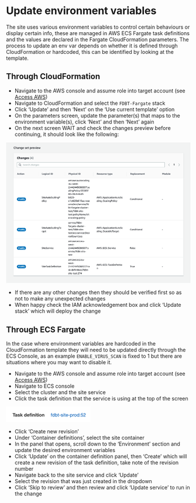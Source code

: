 # Update environment variables

The site uses various environment variables to control certain behaviours or display certain info, these are managed in AWS ECS Fargate task definitions and the values are declared in the Fargate CloudFormation parameters. The process to update an env var depends on whether it is defined through CloudFormation or hardcoded, this can be identified by looking at the template.

## Through CloudFormation

- Navigate to the AWS console and assume role into target account (see [Access AWS](./access-aws.md))
- Navigate to CloudFormation and select the `FDBT-Fargate` stack
- Click ‘Update’ and then ‘Next’ on the ‘Use current template’ option
- On the parameters screen, update the parameter(s) that maps to the environment variable(s), click ‘Next’ and then ‘Next’ again
- On the next screen WAIT and check the changes preview before continuing, it should look like the following:

![](../_images/how-to/change-set.png)

- If there are any other changes then they should be verified first so as not to make any unexpected changes
- When happy check the IAM acknowledgement box and click ‘Update stack’ which will deploy the change

## Through ECS Fargate

In the case where environment variables are hardcoded in the CloudFormation template they will need to be updated directly through the ECS Console, as an example `ENABLE_VIRUS_SCAN` is fixed to 1 but there are situations where you may want to disable it.

- Navigate to the AWS console and assume role into target account (see [Access AWS](./access-aws.md))
- Navigate to ECS console
- Select the cluster and the site service
- Click the task definition that the service is using at the top of the screen

![](../_images/how-to/task-def.png)

- Click ‘Create new revision’
- Under ‘Container definitions’, select the site container
- In the panel that opens, scroll down to the ‘Environment’ section and update the desired environment variables
- Click ‘Update’ on the container definition panel, then ‘Create’ which will create a new revision of the task definition, take note of the revision number
- Navigate back to the site service and click ‘Update’
- Select the revision that was just created in the dropdown
- Click ‘Skip to review’ and then review and click ‘Update service’ to run in the change
